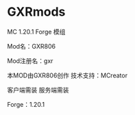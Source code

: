 # GXRmods
MC 1.20.1 Forge 模组

Mod名：GXR806

Mod注册名：gxr

本MOD由GXR806创作
技术支持：MCreator

客户端需装 服务端需装

Forge：1.20.1
